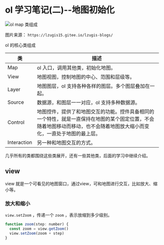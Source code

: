# ol 学习笔记(二)--地图初始化

![ol map 类组成](https://lzugis15.gitee.io/lzugis-blogs/img/frame/ol-core.png)

图片来源： `https://lzugis15.gitee.io/lzugis-blogs/`

ol 的核心类组成

| 类          | 描述                                                                                                                                                                     |
| ----------- | ------------------------------------------------------------------------------------------------------------------------------------------------------------------------ |
| Map         | ol 入口，调用其他类，初始化地图。                                                                                                                                        |
| View        | 地图视图，控制地图的中心、范围和层级等。                                                                                                                                 |
| Layer       | 地图图层，ol 支持各种各样的图层。多个图层叠加在一起。                                                                                                                    |
| Source      | 数据源，和图层一一对应，ol 支持多种数据源。                                                                                                                              |
| Control     | 地图控件，提供了和地图交互的功能。控件具备相同的一个特性，就是一直保持在地图的某个固定位置，不会随着地图移动而移动，也不会随着地图放大缩小而变化，一直处于地图的最上层。 |
| Interaction | 另一种和地图交互的方式。                                                                                                                                                 |

几乎所有的类都围绕这些类展开，还有一些其他类，后面的学习中继续介绍。

## view

view 就是一个可看见的地图窗口，通过view，可和地图进行交互，比如放大、缩小等。

### 放大和缩小

`view.setZoom` ，传递一个 `zoom` ，表示放缩到多少级别。

```js
function zoom(step: number) {
  const zoom = view.getZoom()
  view.setZoom(zoom + step)
}
```
